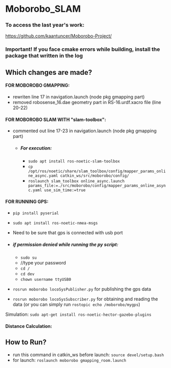 # Moborobo_SLAM

### To access the last year's work: 
https://github.com/kaantuncer/Moborobo-Project/
### Important! If you face cmake errors while building, install the package that written in the log
## Which changes are made?

#### FOR MOBOROBO GMAPPING:

* rewriten line 17 in navigation.launch (node pkg gmapping part)
* removed robosense_16.dae geometry part in RS-16.urdf.xacro file (line 20-22)

#### FOR MOBOROBO SLAM WITH "slam-toolbox":

* commented out line 17-23 in navigation.launch (node pkg gmapping part)

  * ##### For execution:
    * `sudo apt install ros-noetic-slam-toolbox`
    * `cp /opt/ros/noetic/share/slam_toolbox/config/mapper_params_online_async.yaml catkin_ws/src/moborobo/config/`
    * `roslaunch slam_toolbox online_async.launch params_file:=./src/moborobo/config/mapper_params_online_async.yaml use_sim_time:=true`

#### FOR RUNNING GPS:

* `pip install pyserial`
* `sudo apt install ros-noetic-nmea-msgs`
* Need to be sure that gps is connected with usb port

* ##### if permission denied while running the py script:
  * `sudo su`
  * //type your password
  * `cd /`
  * `cd dev`
  * `chown username ttyUSB0`
 
* `rosrun moborobo locoSysPublisher.py` for publishing the gps data
* `rosrun moborobo locoSysSubscriber.py` for obtaining and reading the data (or you can simply run `rostopic echo /moborobo/mygps`)

Simulation: `sudo apt-get install ros-noetic-hector-gazebo-plugins`


#### Distance Calculation:



## How to Run?
* run this command in catkin_ws before launch: `source devel/setup.bash`
* for launch: `roslaunch moborobo gmapping_room.launch`

